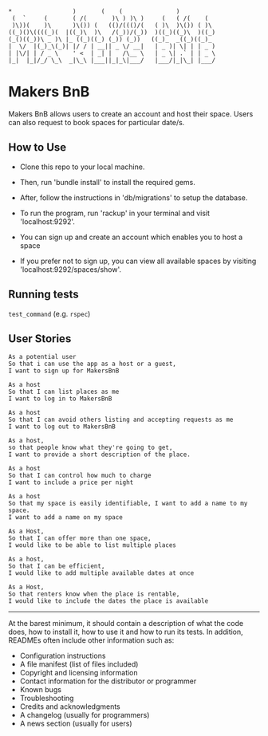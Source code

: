 ```
*                 )       (    (               )        
 (  `     (       ( /(       )\ ) )\ )     (   ( /(    (   
 )\))(    )\      )\()) (   (()/((()/(   ( )\  )\()) ( )\  
((_)()\((((_)(  |((_)\  )\   /(_))/(_))  )((_)((_)\  )((_) 
(_()((_))\ _ )\ |_ ((_)((_) (_)) (_))   ((_)_  _((_)((_)_  
|  \/  |(_)_\(_)| |/ / | __|| _ \/ __|   | _ )| \| | | _ ) 
| |\/| | / _ \    ' <  | _| |   /\__ \   | _ \| .` | | _ \ 
|_|  |_|/_/ \_\  _|\_\ |___||_|_\|___/   |___/|_|\_| |___/ 
```

# Makers BnB

Makers BnB allows users to create an account and host their space. Users can also request to book spaces for particular date/s. 

## How to Use

- Clone this repo to your local machine.
- Then, run 'bundle install' to install the required gems.
- After, follow the instructions in 'db/migrations' to setup the database.
- To run the program, run 'rackup' in your terminal and visit 'localhost:9292'.

- You can sign up and create an account which enables you to host a space
- If you prefer not to sign up, you can view all available spaces by visiting 'localhost:9292/spaces/show'.

## Running tests

`test_command` (e.g. `rspec`)

## User Stories

``` 
As a potential user
So that i can use the app as a host or a guest,
I want to sign up for MakersBnB

As a host
So that I can list places as me
I want to log in to MakersBnB

As a host
So that I can avoid others listing and accepting requests as me
I want to log out to MakersBnB

As a host,
so that people know what they're going to get,
I want to provide a short description of the place.

As a host
So that I can control how much to charge
I want to include a price per night

As a host
So that my space is easily identifiable, I want to add a name to my space.
I want to add a name on my space

As a Host,
So that I can offer more than one space,
I would like to be able to list multiple places

As a host, 
So that I can be efficient,
I would like to add multiple available dates at once

As a Host,
So that renters know when the place is rentable,
I would like to include the dates the place is available
```

----------------------------------------------

At the barest minimum, it should contain a description of what the code does, how to install it, how to use it and how to run its tests. In addition, READMEs often include other information such as:

- Configuration instructions
- A file manifest (list of files included)
- Copyright and licensing information
- Contact information for the distributor or programmer
- Known bugs
- Troubleshooting
- Credits and acknowledgments
- A changelog (usually for programmers)
- A news section (usually for users)
